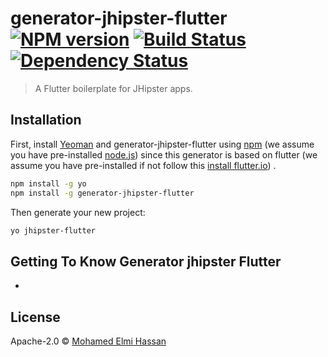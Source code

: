 # generator-jhipster-flutter [![NPM version][npm-image]][npm-url] [![Build Status][travis-image]][travis-url] [![Dependency Status][daviddm-image]][daviddm-url]
> A Flutter boilerplate for JHipster apps.

## Installation

First, install [Yeoman](http://yeoman.io) and generator-jhipster-flutter using [npm](https://www.npmjs.com/) (we assume you have pre-installed [node.js](https://nodejs.org/)) since this generator is based on flutter  (we assume you have pre-installed  if not follow this [ install flutter.io](https://flutter.io/docs/get-started/install)) .

```bash
npm install -g yo
npm install -g generator-jhipster-flutter
```

Then generate your new project:

```bash
yo jhipster-flutter
```

## Getting To Know Generator jhipster Flutter 

 * 

## License

Apache-2.0 © [Mohamed Elmi Hassan](http://melmi.me)


[npm-image]: https://badge.fury.io/js/generator-jhipster-flutter.svg
[npm-url]: https://npmjs.org/package/generator-jhipster-flutter
[travis-image]: https://travis-ci.org/maxto024/generator-jhipster-flutter.svg?branch=master
[travis-url]: https://travis-ci.org/maxto024/generator-jhipster-flutter
[daviddm-image]: https://david-dm.org/maxto024/generator-jhipster-flutter.svg?theme=shields.io
[daviddm-url]: https://david-dm.org/maxto024/generator-jhipster-flutter
